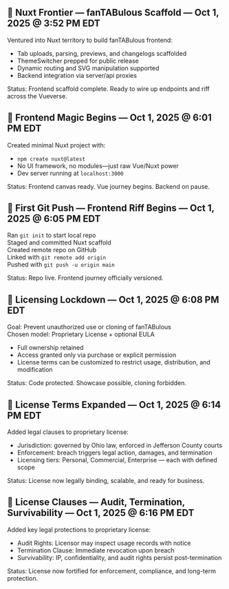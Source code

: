 ## 🌌 Nuxt Frontier — fanTABulous Scaffold — Oct 1, 2025 @ 3:52 PM EDT

Ventured into Nuxt territory to build fanTABulous frontend:
- Tab uploads, parsing, previews, and changelogs scaffolded
- ThemeSwitcher prepped for public release
- Dynamic routing and SVG manipulation supported
- Backend integration via server/api proxies

Status: Frontend scaffold complete. Ready to wire up endpoints and riff across the Vueverse.  

## 🎨 Frontend Magic Begins — Oct 1, 2025 @ 6:01 PM EDT

Created minimal Nuxt project with:
- `npm create nuxt@latest`
- No UI framework, no modules—just raw Vue/Nuxt power
- Dev server running at `localhost:3000`

Status: Frontend canvas ready. Vue journey begins. Backend on pause.  

## 🚀 First Git Push — Frontend Riff Begins — Oct 1, 2025 @ 6:05 PM EDT

Ran `git init` to start local repo  
Staged and committed Nuxt scaffold  
Created remote repo on GitHub  
Linked with `git remote add origin`  
Pushed with `git push -u origin main`

Status: Repo live. Frontend journey officially versioned.  

## 🔐 Licensing Lockdown — Oct 1, 2025 @ 6:08 PM EDT

Goal: Prevent unauthorized use or cloning of fanTABulous  
Chosen model: Proprietary License + optional EULA  
- Full ownership retained
- Access granted only via purchase or explicit permission
- License terms can be customized to restrict usage, distribution, and modification

Status: Code protected. Showcase possible, cloning forbidden.  

## 📜 License Terms Expanded — Oct 1, 2025 @ 6:14 PM EDT

Added legal clauses to proprietary license:
- Jurisdiction: governed by Ohio law, enforced in Jefferson County courts
- Enforcement: breach triggers legal action, damages, and termination
- Licensing tiers: Personal, Commercial, Enterprise — each with defined scope

Status: License now legally binding, scalable, and ready for business.  

## 📜 License Clauses — Audit, Termination, Survivability — Oct 1, 2025 @ 6:16 PM EDT

Added key legal protections to proprietary license:
- Audit Rights: Licensor may inspect usage records with notice
- Termination Clause: Immediate revocation upon breach
- Survivability: IP, confidentiality, and audit rights persist post-termination

Status: License now fortified for enforcement, compliance, and long-term protection.  
